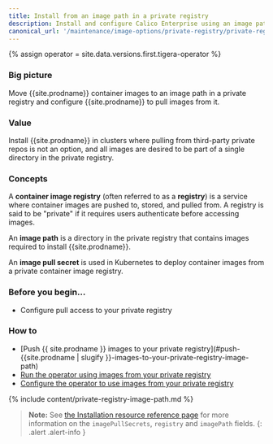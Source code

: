```yaml
---
title: Install from an image path in a private registry
description: Install and configure Calico Enterprise using an image path in a private registry.
canonical_url: '/maintenance/image-options/private-registry/private-registry-image-path'
---
```


{% assign operator = site.data.versions.first.tigera-operator %}

### Big picture

Move {{site.prodname}} container images to an image path in a private registry and configure {{site.prodname}} to pull images from it.

### Value

Install {{site.prodname}} in clusters where pulling from third-party private repos is not an option, and all images are desired to be part of a single directory in the private registry.

### Concepts

A **container image registry** (often referred to as a **registry**) is a service where container images are pushed to, stored, and pulled from. A registry is said to be "private" if it requires users authenticate before accessing images.

An **image path** is a directory in the private registry that contains images required to install {{site.prodname}}.

An **image pull secret** is used in Kubernetes to deploy container images from a private container image registry.

### Before you begin...

- Configure pull access to your private registry

### How to

- [Push {{ site.prodname }} images to your private registry](#push-{{site.prodname | slugify }}-images-to-your-private-registry-image-path)
- [Run the operator using images from your private registry](#run-the-operator-using-images-from-your-private-registry-image-path)
- [Configure the operator to use images from your private registry](#configure-the-operator-to-use-images-from-your-private-registry-image-path)

{% include content/private-registry-image-path.md %}

>**Note:** See [the Installation resource reference page]({{site.baseurl}}/reference/installation/api) for more information on the `imagePullSecrets`, `registry` and `imagePath` fields.
{: .alert .alert-info }
